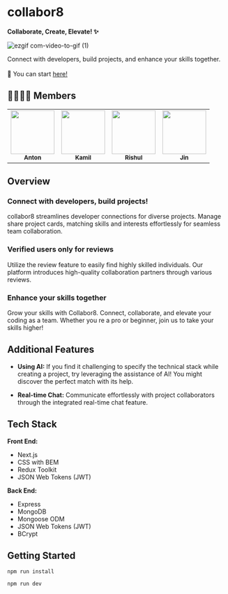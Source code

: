 # collabor8

<b>Collaborate, Create, Elevate! ✨</b> <br />

![ezgif com-video-to-gif (1)](https://github.com/khomch/collabor8/assets/42020919/e452c176-a559-48bd-bef8-776c24a37c77)


Connect with developers, build projects, and enhance your skills together. <br /> <br />
🔗 You can start [here!](https://collabor8-khomch.vercel.app/)


## 👨‍👩‍👧‍👦 Members
<table>
  <tbody>
    <tr>
      <td align="center"><a href="https://github.com/khomch"><img src="https://avatars.githubusercontent.com/u/65286114?v=4"width="100px;" alt=""/><br /><sub><b>Anton</b></sub></a><br /></td>
      <td align="center"><a href="https://github.com/Kamil-Zmuda"><img src="https://avatars.githubusercontent.com/u/139052954?v=4" width="100px;" alt=""/><br /><sub><b>
Kamil</b></sub></a><br /></td>
      <td align="center"><a href="https://github.com/rishulp88"><img src="https://avatars.githubusercontent.com/u/142399062?v=4" width="100px;" alt=""/><br /><sub><b>Rishul</b></sub></a><br /></td>
      <td align="center"><a href="https://github.com/2ujin"><img src="https://avatars.githubusercontent.com/u/42020919?v=4" width="100px;" alt=""/><br /><sub><b>Jin</b></sub></a><br /></td>
    </tr>
  </tbody>
</table>


## Overview

### Connect with developers, build projects! <br />
collabor8 streamlines developer connections for diverse projects. Manage share project cards, matching skills and interests effortlessly for seamless team collaboration.

### Verified users only for reviews <br />
Utilize the review feature to easily find highly skilled individuals. Our platform introduces high-quality collaboration partners through various reviews.

### Enhance your skills together <br />
Grow your skills with Collabor8. Connect, collaborate, and elevate your coding as a team. Whether you re a pro or beginner, join us to take your skills higher!


## Additional Features

* <b>Using AI:</b> If you find it challenging to specify the technical stack while creating a project, try leveraging the assistance of AI! You might discover the perfect match with its help.

* <b>Real-time Chat:</b> Communicate effortlessly with project collaborators through the integrated real-time chat feature.



## Tech Stack
<b>Front End:</b>
* Next.js
* CSS with BEM
* Redux Toolkit
* JSON Web Tokens (JWT)

<b>Back End:</b>
* Express
* MongoDB
* Mongoose ODM
* JSON Web Tokens (JWT)
* BCrypt


## Getting Started
```
npm run install
```

```
npm run dev
```

